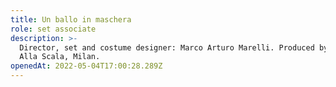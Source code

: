 ```yaml
---
title: Un ballo in maschera
role: set associate
description: >-
  Director, set and costume designer: Marco Arturo Marelli. Produced by Teatro
  Alla Scala, Milan.
openedAt: 2022-05-04T17:00:28.289Z
---
```


